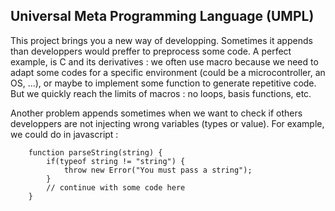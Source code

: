 ## Universal Meta Programming Language (UMPL) ##
This project brings you a new way of developping. Sometimes it appends than developpers would preffer to preprocess some code. A perfect example, is C and its derivatives : we often use macro because we need to adapt some codes for a specific environment (could be a microcontroller, an OS, ...), or maybe to implement some function to generate repetitive code. But we quickly reach the limits of macros : no loops, basis functions, etc.

Another problem appends sometimes when we want to check if others developpers are not injecting wrong variables (types or value).  For example, we could do in javascript :

```
    function parseString(string) {
		if(typeof string != "string") {
			throw new Error("You must pass a string");
		}
		// continue with some code here
	}
```